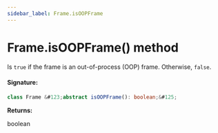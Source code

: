 ```yaml
---
sidebar_label: Frame.isOOPFrame
---
```


# Frame.isOOPFrame() method

Is `true` if the frame is an out-of-process (OOP) frame. Otherwise, `false`.

#### Signature:

```typescript
class Frame &#123;abstract isOOPFrame(): boolean;&#125;
```

**Returns:**

boolean
